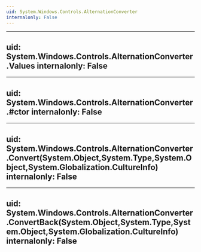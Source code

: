 ```yaml
---
uid: System.Windows.Controls.AlternationConverter
internalonly: False
---
```


---
uid: System.Windows.Controls.AlternationConverter.Values
internalonly: False
---

---
uid: System.Windows.Controls.AlternationConverter.#ctor
internalonly: False
---

---
uid: System.Windows.Controls.AlternationConverter.Convert(System.Object,System.Type,System.Object,System.Globalization.CultureInfo)
internalonly: False
---

---
uid: System.Windows.Controls.AlternationConverter.ConvertBack(System.Object,System.Type,System.Object,System.Globalization.CultureInfo)
internalonly: False
---
